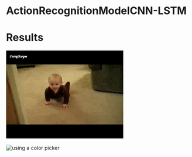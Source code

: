 # ActionRecognitionModelCNN-LSTM
# Results
![using a color picker](crawling.gif)

![using a color picker](penalty.gif)
